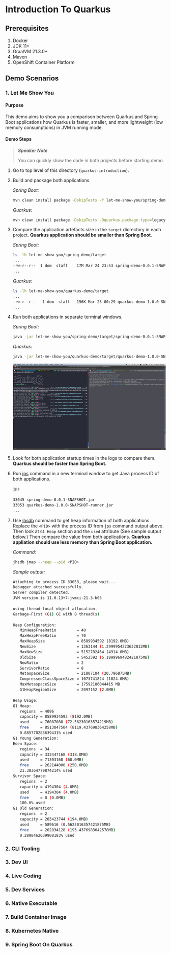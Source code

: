 # Introduction To Quarkus

## Prerequisites

1. Docker
2. JDK 11+
3. GraalVM 21.3.0+
4. Maven
5. OpenShift Container Platform

## Demo Scenarios

### 1. Let Me Show You

#### Purpose

This demo aims to show you a comparison between Quarkus and Spring Boot applications how Quarkus is faster, smaller, and more lightweight (low memory consumptions) in JVM running mode.

#### Demo Steps

>***Speaker Note***
>
>You can quickly show the code in both projects before starting demo.

1. Go to top level of this directory (`quarkus-introduction`).

2. Build and package both applications.

   *Spring Boot:*

   ```sh
   mvn clean install package -DskipTests -f let-me-show-you/spring-demo
   ```

   *Quarkus:*

   ```sh
   mvn clean install package -DskipTests -Dquarkus.package.type=legacy-jar -f let-me-show-you/quarkus-demo
   ```

3. Compare the application artefacts size in the `target` dicrectory in each project. **Quarkus application should be smaller than Spring Boot**.

   *Spring Boot:*

   ```sh
   ls -lh let-me-show-you/spring-demo/target
   ...
   -rw-r--r--  1 dom  staff    17M Mar 24 23:53 spring-demo-0.0.1-SNAPSHOT.jar
   ...
   ```

   *Quarkus:*

   ```sh
   ls -lh let-me-show-you/quarkus-demo/target
   ...
   -rw-r--r--   1 dom  staff   156K Mar 25 00:29 quarkus-demo-1.0.0-SNAPSHOT-runner.jar
   ...
   ```

4. Run both applications in separate terminal windows.

   *Spring Boot:*

   ```sh
   java -jar let-me-show-you/spring-demo/target/spring-demo-0.0.1-SNAPSHOT.jar
   ```

   *Quarkus:*

   ```sh
   java -jar let-me-show-you/quarkus-demo/target/quarkus-demo-1.0.0-SNAPSHOT-runner.jar
   ```

   ![image](images/let-me-show-you-1.png)

5. Look for both application startup times in the logs to compare them. **Quarkus should be faster than Spring Boot.**

6. Run [jps](https://docs.oracle.com/en/java/javase/11/tools/jps.html) command in a new terminal window to get Java process ID of both applications.

   ```sh
   jps

   33045 spring-demo-0.0.1-SNAPSHOT.jar
   33053 quarkus-demo-1.0.0-SNAPSHOT-runner.jar
   ...
   ```

7. Use [jhsdb](https://docs.oracle.com/en/java/javase/11/tools/jhsdb.html) command to get heap information of both applications. Replace the `<PID>` with the process ID from `jps` command output above. Then look at `G1 Heap` section and the `used` attribute (See sample output below.) Then compare the value from both applications. **Quarkus appliation should use less memory than Spring Boot application.**

   *Command:*

   ```sh
   jhsdb jmap --heap --pid <PID>
   ```

   *Sample output:*

   ```sh
   Attaching to process ID 33053, please wait...
   Debugger attached successfully.
   Server compiler detected.
   JVM version is 11.0.13+7-jvmci-21.3-b05

   using thread-local object allocation.
   Garbage-First (G1) GC with 8 thread(s)

   Heap Configuration:
      MinHeapFreeRatio         = 40
      MaxHeapFreeRatio         = 70
      MaxHeapSize              = 8589934592 (8192.0MB)
      NewSize                  = 1363144 (1.2999954223632812MB)
      MaxNewSize               = 5152702464 (4914.0MB)
      OldSize                  = 5452592 (5.1999969482421875MB)
      NewRatio                 = 2
      SurvivorRatio            = 8
      MetaspaceSize            = 21807104 (20.796875MB)
      CompressedClassSpaceSize = 1073741824 (1024.0MB)
      MaxMetaspaceSize         = 17592186044415 MB
      G1HeapRegionSize         = 2097152 (2.0MB)

   Heap Usage:
   G1 Heap:
      regions  = 4096
      capacity = 8589934592 (8192.0MB)
      used     = 76087088 (72.56230163574219MB)
      free     = 8513847504 (8119.437698364258MB)
      0.885770283639431% used
   G1 Young Generation:
   Eden Space:
      regions  = 34
      capacity = 333447168 (318.0MB)
      used     = 71303168 (68.0MB)
      free     = 262144000 (250.0MB)
      21.38364779874214% used
   Survivor Space:
      regions  = 2
      capacity = 4194304 (4.0MB)
      used     = 4194304 (4.0MB)
      free     = 0 (0.0MB)
      100.0% used
   G1 Old Generation:
      regions  = 2
      capacity = 203423744 (194.0MB)
      used     = 589616 (0.5623016357421875MB)
      free     = 202834128 (193.4376983642578MB)
      0.2898462039908183% used
   ```

### 2. CLI Tooling

### 3. Dev UI

### 4. Live Coding

### 5. Dev Services

### 6. Native Executable

### 7. Build Container Image

### 8. Kubernetes Native

### 9. Spring Boot On Quarkus
